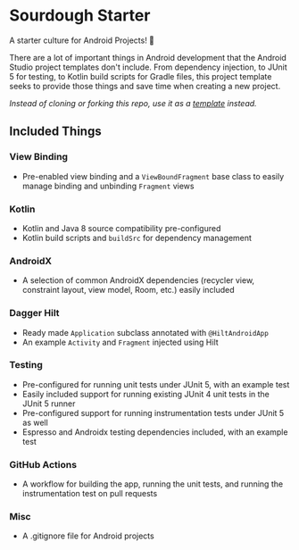 # Sourdough Starter
A starter culture for Android Projects! :bread:

There are a lot of important things in Android development that the Android Studio project templates don't include. From dependency injection, to JUnit 5 for testing, to Kotlin build scripts for Gradle files, this project template seeks to provide those things and save time when creating a new project.

_Instead of cloning or forking this repo, use it as a [template](https://help.github.com/en/github/creating-cloning-and-archiving-repositories/creating-a-repository-from-a-template) instead._

## Included Things

### View Binding
* Pre-enabled view binding and a `ViewBoundFragment` base class to easily manage binding and unbinding `Fragment` views

### Kotlin
* Kotlin and Java 8 source compatibility pre-configured
* Kotlin build scripts and `buildSrc` for dependency management

### AndroidX
* A selection of common AndroidX dependencies (recycler view, constraint layout, view model, Room, etc.) easily included

### Dagger Hilt
* Ready made `Application` subclass annotated with `@HiltAndroidApp`
* An example `Activity` and `Fragment` injected using Hilt

### Testing
* Pre-configured for running unit tests under JUnit 5, with an example test
* Easily included support for running existing JUnit 4 unit tests in the JUnit 5 runner
* Pre-configured support for running instrumentation tests under JUnit 5 as well
* Espresso and Androidx testing dependencies included, with an example test

### GitHub Actions
* A workflow for building the app, running the unit tests, and running the instrumentation test on pull requests

### Misc
* A .gitignore file for Android projects
